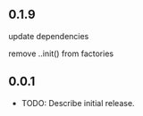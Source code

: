 ## 0.1.9

update dependencies

remove ..init() from factories

## 0.0.1

* TODO: Describe initial release.
